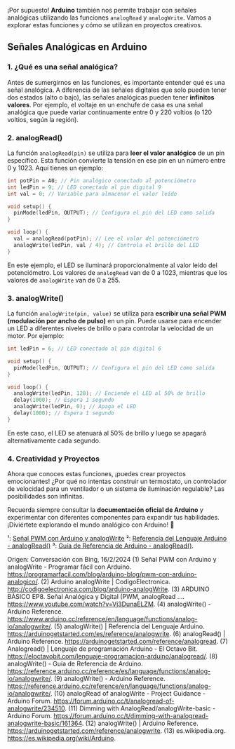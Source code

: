 ¡Por supuesto! **Arduino** también nos permite trabajar con señales analógicas utilizando las funciones `analogRead` y `analogWrite`. Vamos a explorar estas funciones y cómo se utilizan en proyectos creativos.

## **Señales Analógicas en Arduino**

### **1. ¿Qué es una señal analógica?**
Antes de sumergirnos en las funciones, es importante entender qué es una señal analógica. A diferencia de las señales digitales que solo pueden tener dos estados (alto o bajo), las señales analógicas pueden tener **infinitos valores**. Por ejemplo, el voltaje en un enchufe de casa es una señal analógica que puede variar continuamente entre 0 y 220 voltios (o 120 voltios, según la región).

### **2. analogRead()**
La función `analogRead(pin)` se utiliza para **leer el valor analógico** de un pin específico. Esta función convierte la tensión en ese pin en un número entre 0 y 1023. Aquí tienes un ejemplo:

```cpp
int potPin = A0; // Pin analógico conectado al potenciómetro
int ledPin = 9; // LED conectado al pin digital 9
int val = 0; // Variable para almacenar el valor leído

void setup() {
  pinMode(ledPin, OUTPUT); // Configura el pin del LED como salida
}

void loop() {
  val = analogRead(potPin); // Lee el valor del potenciómetro
  analogWrite(ledPin, val / 4); // Controla el brillo del LED
}
```

En este ejemplo, el LED se iluminará proporcionalmente al valor leído del potenciómetro. Los valores de `analogRead` van de 0 a 1023, mientras que los valores de `analogWrite` van de 0 a 255.

### **3. analogWrite()**
La función `analogWrite(pin, value)` se utiliza para **escribir una señal PWM (modulación por ancho de pulso)** en un pin. Puede usarse para encender un LED a diferentes niveles de brillo o para controlar la velocidad de un motor. Por ejemplo:

```cpp
int ledPin = 6; // LED conectado al pin digital 6

void setup() {
  pinMode(ledPin, OUTPUT); // Configura el pin del LED como salida
}

void loop() {
  analogWrite(ledPin, 128); // Enciende el LED al 50% de brillo
  delay(1000); // Espera 1 segundo
  analogWrite(ledPin, 0); // Apaga el LED
  delay(1000); // Espera 1 segundo
}
```

En este caso, el LED se atenuará al 50% de brillo y luego se apagará alternativamente cada segundo.

### **4. Creatividad y Proyectos**
Ahora que conoces estas funciones, ¡puedes crear proyectos emocionantes! ¿Por qué no intentas construir un termostato, un controlador de velocidad para un ventilador o un sistema de iluminación regulable? Las posibilidades son infinitas.

Recuerda siempre consultar la **documentación oficial de Arduino** y experimentar con diferentes componentes para expandir tus habilidades. ¡Diviértete explorando el mundo analógico con Arduino! 🌟

¹: [Señal PWM con Arduino y analogWrite](https://programarfacil.com/blog/arduino-blog/pwm-con-arduino-analogico/)
²: [Referencia del Lenguaje Arduino - analogRead()](https://arduinogetstarted.com/es/reference/analogread)
³: [Guía de Referencia de Arduino - analogRead()](https://www.arduino.cc/reference/es/language/functions/analog-io/analogread/).

Origen: Conversación con Bing, 16/2/2024
(1) Señal PWM con Arduino y analogWrite - Programar fácil con Arduino. https://programarfacil.com/blog/arduino-blog/pwm-con-arduino-analogico/.
(2) Arduino analogWrite | CodigoElectronica. http://codigoelectronica.com/blog/arduino-analogWrite.
(3) ARDUINO BÁSICO EP8. Señal Analógica y Digital (PWM, analogRead .... https://www.youtube.com/watch?v=Vj3DunaELZM.
(4) analogWrite() - Arduino Reference. https://www.arduino.cc/reference/en/language/functions/analog-io/analogwrite/.
(5) analogWrite() | Referencia del Lenguaje Arduino. https://arduinogetstarted.com/es/reference/analogwrite.
(6) analogRead() | Arduino Reference. https://arduinogetstarted.com/reference/analogread.
(7) Analogread() | Lenguaje de programación Arduino - El Octavo Bit. https://eloctavobit.com/lenguaje-programacion-arduino/analogread/.
(8) analogWrite() - Guía de Referencia de Arduino. https://reference.arduino.cc/reference/es/language/functions/analog-io/analogwrite/.
(9) analogWrite() - Arduino Reference. https://reference.arduino.cc/reference/en/language/functions/analog-io/analogwrite/.
(10) analogRead of analogWrite - Project Guidance - Arduino Forum. https://forum.arduino.cc/t/analogread-of-analogwrite/234510.
(11) Dimming with AnalogRead/analogWrite-basic - Arduino Forum. https://forum.arduino.cc/t/dimming-with-analogread-analogwrite-basic/161364.
(12) analogWrite() | Arduino Reference. https://arduinogetstarted.com/reference/analogwrite.
(13) es.wikipedia.org. https://es.wikipedia.org/wiki/Arduino.